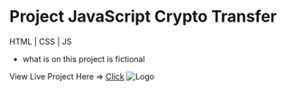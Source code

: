 # Project JavaScript Crypto Transfer
HTML | CSS | JS
- what is on this project is fictional

View Live Project Here => [Click](https://dan-angelin.com/projects/js-crypto-tranfers/)
![Logo](https://i.ibb.co/2j0D5Rt/ddddd.jpg)
